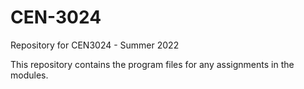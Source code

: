 # CEN-3024
Repository for CEN3024 - Summer 2022

This repository contains the program files for any assignments in the modules.
